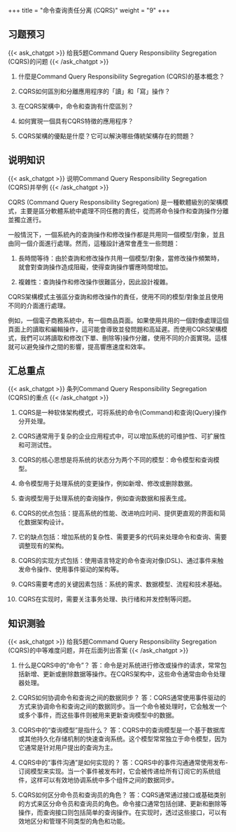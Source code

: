 +++
title = "命令查询责任分离 (CQRS)"
weight = "9"
+++
## 习题预习
{{< ask_chatgpt >}}
给我5题Command Query Responsibility Segregation (CQRS)的问题
{{< /ask_chatgpt >}}



1. 什麼是Command Query Responsibility Segregation (CQRS)的基本概念？

2. CQRS如何區別和分離應用程序的「讀」和「寫」操作？

3. 在CQRS架構中，命令和查詢有什麼區別？

4. 如何實現一個具有CQRS特徵的應用程序？

5. CQRS架構的優點是什麼？它可以解決哪些傳統架構存在的問題？   

## 说明知识
{{< ask_chatgpt >}}
说明Command Query Responsibility Segregation (CQRS)并举例
{{< /ask_chatgpt >}}



CQRS (Command Query Responsibility Segregation) 是一種軟體級別的架構模式，主要是區分軟體系統中處理不同任務的責任，從而將命令操作和查詢操作分離並獨立進行。

一般情況下，一個系統內的查詢操作和修改操作都是共用同一個模型/對象，並且由同一個介面進行處理。然而，這種設計通常會產生一些問題：

1. 長時間等待：由於查詢和修改操作共用一個模型/對象，當修改操作頻繁時，就會對查詢操作造成阻礙，使得查詢操作響應時間增加。

2. 複雜性：查詢操作和修改操作很難區分，因此設計複雜。

CQRS架構模式主張區分查詢和修改操作的責任，使用不同的模型/對象並且使用不同的介面進行處理。 

例如，一個電子商務系統中，有一個商品頁面。如果使用共用的一個對像處理這個頁面上的讀取和編輯操作，這可能會導致並發問題和高延遲。而使用CQRS架構模式，我們可以將讀取和修改(下單、刪除等)操作分離，使用不同的介面實現。這樣就可以避免操作之間的影響，提高響應速度和效率。   

## 汇总重点
{{< ask_chatgpt >}}
条列Command Query Responsibility Segregation (CQRS)的重点
{{< /ask_chatgpt >}}



1. CQRS是一种软体架构模式，可将系统的命令(Command)和查询(Query)操作分开处理。

2. CQRS通常用于复杂的企业应用程式中，可以增加系统的可维护性、可扩展性和可测试性。

3. CQRS的核心思想是将系统的状态分为两个不同的模型：命令模型和查询模型。

4. 命令模型用于处理系统的变更操作，例如新增、修改或删除数据。

5. 查询模型用于处理系统的查询操作，例如查询数据和报表生成。

6. CQRS的优点包括：提高系统的性能、改进响应时间、提供更直观的界面和简化数据架构设计。

7. 它的缺点包括：增加系统的复杂性、需要更多的代码来处理命令和查询、需要调整现有的架构。

8. CQRS的实现方式包括：使用语言特定的命令查询对像(DSL)、通过事件来触发命令操作、使用事件驱动的架构等。

9. CQRS需要考虑的关键因素包括：系统的需求、数据模型、流程和技术基础。

10. CQRS在实现时，需要关注事务处理、执行绪和并发控制等问题。   

## 知识测验
{{< ask_chatgpt >}}
给我5题Command Query Responsibility Segregation (CQRS)的中等难度问题，并在后面列出答案
{{< /ask_chatgpt >}}



1. 什么是CQRS中的“命令”？
答：命令是对系统进行修改或操作的请求，常常包括新增、更新或删除数据等操作。在CQRS架构中，这些命令通常由命令处理器处理。

2. CQRS如何协调命令和查询之间的数据同步？
答：CQRS通常使用事件驱动的方式来协调命令和查询之间的数据同步。当一个命令被处理时，它会触发一个或多个事件，而这些事件则被用来更新查询模型中的数据。

3. CQRS中的“查询模型”是指什么？
答：CQRS中的查询模型是一个基于数据库或其他持久化存储机制的快速查询系统。这个模型常常独立于命令模型，因为它通常是针对用户提出的查询为主。

4. CQRS中的“事件沟通”是如何实现的？
答：CQRS中的事件沟通通常使用发布-订阅模型来实现。当一个事件被发布时，它会被传递给所有订阅它的系统组件，这样可以有效地协调系统中多个组件之间的数据同步。

5. CQRS如何区分命令员和查询员的角色？
答：CQRS通常通过接口或基础类别的方式来区分命令员和查询员的角色。命令接口通常包括创建、更新和删除等操作，而查询接口则包括简单的查询操作。在实现时，透过这些接口，可以有效地区分和管理不同类型的角色和功能。   

